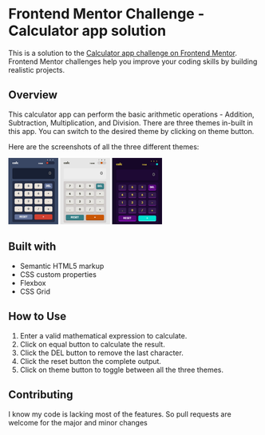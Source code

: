 # Frontend Mentor Challenge - Calculator app solution
This is a solution to the [Calculator app challenge on Frontend Mentor](https://www.frontendmentor.io/challenges/calculator-app-9lteq5N29). Frontend Mentor challenges help you improve your coding skills by building realistic projects.

## Overview
This calculator app can perform the basic arithmetic operations - Addition, Subtraction, Multiplication, and Division.
There are three themes in-built in this app. You can switch to the desired theme by clicking on theme button.

Here are the screenshots of all the three different themes:

<p>
    <img src="./images/theme-1-ss.jpg" width="100">
    <img src="./images/theme-2-ss.jpg" width="100">
    <img src="./images/theme-3-ss.jpg" width="100">
</p>

## Built with
- Semantic HTML5 markup
- CSS custom properties
- Flexbox
- CSS Grid

## How to Use
1. Enter a valid mathematical expression to calculate.
2. Click on equal button to calculate the result.
3. Click the DEL button to remove the last character.
4. Click the reset button the complete output.
5. Click on theme button to toggle between all the three themes.

## Contributing
I know my code is lacking most of the features. So pull requests are welcome for the major and minor changes